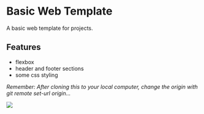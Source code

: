 # Basic Web Template
A basic web template for projects.

## Features
- flexbox
- header and footer sections
- some css styling

*Remember: After cloning this to your local computer, change the origin with git remote set-url origin...*

![](https://i.imgur.com/IE3jQCG.gif)
